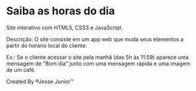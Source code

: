 # Saiba as horas do dia
 Site interativo com HTML5, CSS3 e JavaScript.

 Descrição: O site consiste em um app web que muda seus elementos a partir do horário local do cliente.

 Ex.: Se o cliente acessar o site pela manhã (das 5h às 11:59) aparece uma mensagem de "Bom dia" junto com uma mensagem rápida e uma imagem de um café.

Created By &reg;Jesse Junior&trade;

